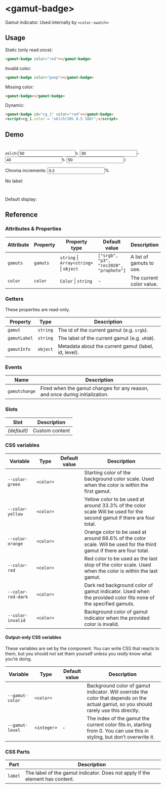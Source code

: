 <script src="gamut-badge.js" type="module"></script>
# &lt;gamut-badge>

Gamut indicator. Used internally by `<color-swatch>`

## Usage

Static (only read once):
```html
<gamut-badge color="red"></gamut-badge>
```

Invalid color:
```html
<gamut-badge color="poop"></gamut-badge>
```
Missing color:
```html
<gamut-badge></gamut-badge>
```

Dynamic:
```html
<gamut-badge id="cg_1" color="red"></gamut-badge>
<script>cg_1.color = "oklch(50% 0.5 180)";</script>
```

## Demo
<style>
	#params {
		background: linear-gradient(to right, var(--start-color), var(--end-color)) no-repeat top / 100% 1em;
		padding-top: 1.5em;
	}

	#colors_container_h {
		display: flex;
		height: 1em;
		margin-bottom: 1em;

		gamut-badge {
			flex: 1;
			border-radius: 0;

			&::part(label) {
				display: none;
			}
		}
	}
</style>
<form id=params>
<code>oklch(<input type=number id=l value=50>% <input type=number id=min_c value=30>&ndash;<input type=number id=max_c value=40>% <input type=number id=h value=50>)</code>
<p><label>Chroma increments: <input type=number id=c_step value="0.2" min="0">%</label>
</form>

<script type=module>
params.addEventListener("input", e => {
	let c_range = {min: Number(min_c.value), max: Number(max_c.value)};
	let step = Number(c_step.value);
	let colors = [];
	let start = `oklch(${l.value}% ${c_range.min.toLocaleString("en")}% ${h.value})`;
	let end = `oklch(${l.value}% ${c_range.max.toLocaleString("en")}% ${h.value})`;

	params.style.setProperty("--start-color", start);
	params.style.setProperty("--end-color", end);

	for (let c = c_range.min; c<= c_range.max; c+=step) {
		colors.push(`oklch(${l.value}% ${c.toLocaleString("en")}% ${h.value})`);
	}

	let html = colors.map(color => `
		<gamut-badge title="${color}" color="${color}"></gamut-badge>`).join("\n");
	colors_container_h.innerHTML = html;
	colors_container.innerHTML = html;
});
params.dispatchEvent(new Event("input"));
</script>

No label:

<div id=colors_container_h></div>

Default display:
<div id=colors_container></div>

## Reference

### Attributes & Properties

| Attribute | Property | Property type | Default value | Description |
|-----------|----------|---------------|---------------|-------------|
| `gamuts` | `gamuts` | `string` &#124; `Array<string>` &#124; `object` | `["srgb", "p3", "rec2020", "prophoto"]` | A list of gamuts to use. |
| `color` | `color` | `Color` &#124; `string` | - | The current color value. |

### Getters

These properties are read-only.

| Property | Type | Description |
|----------|------|-------------|
| `gamut` | `string` | The id of the current gamut (e.g. `srgb`). |
| `gamutLabel` | `string` | The label of the current gamut (e.g. `sRGB`). |
| `gamutInfo` | `object` | Metadata about the current gamut (label, id, level). |

### Events

| Name | Description |
|------|-------------|
| `gamutchange` | Fired when the gamut changes for any reason, and once during initialization. |

### Slots

| Slot | Description |
|------|-------------|
| _(default)_ | Custom content |

### CSS variables

| Variable | Type | Default value | Description |
|----------|------|---------------|-------------|
| `--color-green` | `<color>` | | Starting color of the background color scale. Used when the color is within the first gamut. |
| `--color-yellow` | `<color>` | | Yellow color to be used at around 33.3% of the color scale Will be used for the second gamut if there are four total. |
| `--color-orange` | `<color>` | | Orange color to be used at around 66.6% of the color scale. Will be used for the third gamut if there are four total. |
| `--color-red` | `<color>` | | Red color to be used as the last stop of the color scale. Used when the color is within the last gamut. |
| `--color-red-dark` | `<color>` | | Dark red background color of gamut indicator. Used when the provided color fits none of the specified gamuts. |
| `--color-invalid` | `<color>` | | Background color of gamut indicator when the provided color is invalid. |

#### Output-only CSS variables

These variables are set by the component.
You can write CSS that reacts to them, but you should not set them yourself unless you *really* know what you’re doing.

| Variable | Type | Default value | Description |
|----------|------|---------------|-------------|
| `--gamut-color` | `<color>` | | Background color of gamut indicator. Will override the color that depends on the actual gamut, so you should rarely use this directly. |
| `--gamut-level` | `<integer>` | - | The index of the gamut the current color fits in, starting from 0. You can use this in styling, but don’t overwrite it. |

### CSS Parts

| Part | Description |
|------|-------------|
| `label` | The label of the gamut indicator. Does not apply if the element has content. |

